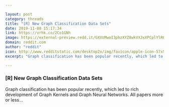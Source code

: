 ```yaml
---

layout: post
category: threads
title: "[R] New Graph Classification Data Sets"
date: 2019-11-08 15:17:34
link: https://vrhk.co/2Co1GNh
image: https://external-preview.redd.it/GXVoMwoI3phzXYZ8wkVXJxXPCplYlRQW1GmoqcwTMcc.jpg?width=420&height=219.895287958&auto=webp&s=0adf39d0e161a8fbc8f3f226dc881032ada5e23f
domain: reddit.com
author: "reddit"
icon: http://www.redditstatic.com/desktop2x/img/favicon/apple-icon-57x57.png
excerpt: "Graph classification has been popular recently, which led to rich development of Graph Kernels and Graph Neural Networks. All papers more or less..."

---
```


### [R] New Graph Classification Data Sets

Graph classification has been popular recently, which led to rich development of Graph Kernels and Graph Neural Networks. All papers more or less...